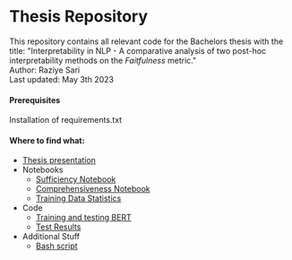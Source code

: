 # Thesis Repository

This repository contains all relevant code for the Bachelors thesis with the title: "Interpretability in NLP - A comparative analysis of two post-hoc interpretability methods on the *Faitfulness* metric."  
Author: Raziye Sari  
Last updated: May 3th 2023  

#### Prerequisites
Installation of requirements.txt

#### Where to find what:
* [Thesis presentation](BA_thesis_present_Dieterichlab.pdf)
* Notebooks
  * [Sufficiency Notebook](ferret-Suff.ipynb)  
  * [Comprehensiveness Notebook](ferret-Comp.ipynb)  
  * [Training Data Statistics](DataStatistics.ipynb)  
* Code
  * [Training and testing BERT](BertSeqCardio.py)
  * [Test Results](BertSeqCA.txt)
* Additional Stuff
  * [Bash script](BertSeqCA.sh)
